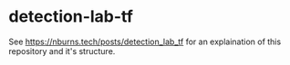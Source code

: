 # detection-lab-tf

See https://nburns.tech/posts/detection_lab_tf for an explaination of this repository and it's structure.
